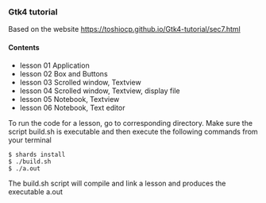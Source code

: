 ### Gtk4 tutorial

Based on the website https://toshiocp.github.io/Gtk4-tutorial/sec7.html


#### Contents
- lesson 01 Application
- lesson 02 Box and Buttons
- lesson 03 Scrolled window, Textview
- lesson 04 Scrolled window, Textview, display file
- lesson 05 Notebook, Textview
- lesson 06 Notebook, Text editor

To run the code for a lesson, go to
corresponding directory. Make sure
the script build.sh is executable and then
execute the following commands from
your terminal

````
$ shards install
$ ./build.sh
$ ./a.out
````

The build.sh script will compile and link a lesson
and produces the executable a.out
